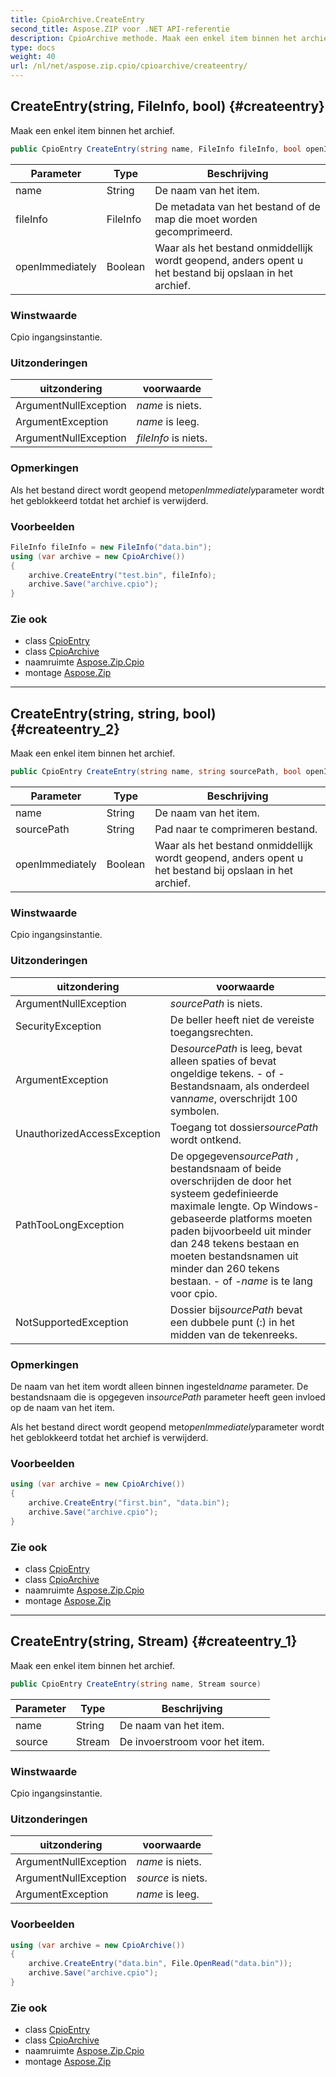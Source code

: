 ```yaml
---
title: CpioArchive.CreateEntry
second_title: Aspose.ZIP voor .NET API-referentie
description: CpioArchive methode. Maak een enkel item binnen het archief.
type: docs
weight: 40
url: /nl/net/aspose.zip.cpio/cpioarchive/createentry/
---
```

## CreateEntry(string, FileInfo, bool) {#createentry}

Maak een enkel item binnen het archief.

```csharp
public CpioEntry CreateEntry(string name, FileInfo fileInfo, bool openImmediately = false)
```

| Parameter | Type | Beschrijving |
| --- | --- | --- |
| name | String | De naam van het item. |
| fileInfo | FileInfo | De metadata van het bestand of de map die moet worden gecomprimeerd. |
| openImmediately | Boolean | Waar als het bestand onmiddellijk wordt geopend, anders opent u het bestand bij opslaan in het archief. |

### Winstwaarde

Cpio ingangsinstantie.

### Uitzonderingen

| uitzondering | voorwaarde |
| --- | --- |
| ArgumentNullException | *name* is niets. |
| ArgumentException | *name* is leeg. |
| ArgumentNullException | *fileInfo* is niets. |

### Opmerkingen

Als het bestand direct wordt geopend met*openImmediately*parameter wordt het geblokkeerd totdat het archief is verwijderd.

### Voorbeelden

```csharp
FileInfo fileInfo = new FileInfo("data.bin");
using (var archive = new CpioArchive())
{
    archive.CreateEntry("test.bin", fileInfo);
    archive.Save("archive.cpio");
}
```

### Zie ook

* class [CpioEntry](../../cpioentry/)
* class [CpioArchive](../)
* naamruimte [Aspose.Zip.Cpio](../../cpioarchive/)
* montage [Aspose.Zip](../../../)

---

## CreateEntry(string, string, bool) {#createentry_2}

Maak een enkel item binnen het archief.

```csharp
public CpioEntry CreateEntry(string name, string sourcePath, bool openImmediately = false)
```

| Parameter | Type | Beschrijving |
| --- | --- | --- |
| name | String | De naam van het item. |
| sourcePath | String | Pad naar te comprimeren bestand. |
| openImmediately | Boolean | Waar als het bestand onmiddellijk wordt geopend, anders opent u het bestand bij opslaan in het archief. |

### Winstwaarde

Cpio ingangsinstantie.

### Uitzonderingen

| uitzondering | voorwaarde |
| --- | --- |
| ArgumentNullException | *sourcePath* is niets. |
| SecurityException | De beller heeft niet de vereiste toegangsrechten. |
| ArgumentException | De*sourcePath* is leeg, bevat alleen spaties of bevat ongeldige tekens. - of - Bestandsnaam, als onderdeel van*name*, overschrijdt 100 symbolen. |
| UnauthorizedAccessException | Toegang tot dossier*sourcePath* wordt ontkend. |
| PathTooLongException | De opgegeven*sourcePath* , bestandsnaam of beide overschrijden de door het systeem gedefinieerde maximale lengte. Op Windows-gebaseerde platforms moeten paden bijvoorbeeld uit minder dan 248 tekens bestaan en moeten bestandsnamen uit minder dan 260 tekens bestaan. - of -*name* is te lang voor cpio. |
| NotSupportedException | Dossier bij*sourcePath* bevat een dubbele punt (:) in het midden van de tekenreeks. |

### Opmerkingen

De naam van het item wordt alleen binnen ingesteld*name* parameter. De bestandsnaam die is opgegeven in*sourcePath* parameter heeft geen invloed op de naam van het item.

Als het bestand direct wordt geopend met*openImmediately*parameter wordt het geblokkeerd totdat het archief is verwijderd.

### Voorbeelden

```csharp
using (var archive = new CpioArchive())
{
    archive.CreateEntry("first.bin", "data.bin");
    archive.Save("archive.cpio");
}
```

### Zie ook

* class [CpioEntry](../../cpioentry/)
* class [CpioArchive](../)
* naamruimte [Aspose.Zip.Cpio](../../cpioarchive/)
* montage [Aspose.Zip](../../../)

---

## CreateEntry(string, Stream) {#createentry_1}

Maak een enkel item binnen het archief.

```csharp
public CpioEntry CreateEntry(string name, Stream source)
```

| Parameter | Type | Beschrijving |
| --- | --- | --- |
| name | String | De naam van het item. |
| source | Stream | De invoerstroom voor het item. |

### Winstwaarde

Cpio ingangsinstantie.

### Uitzonderingen

| uitzondering | voorwaarde |
| --- | --- |
| ArgumentNullException | *name* is niets. |
| ArgumentNullException | *source* is niets. |
| ArgumentException | *name* is leeg. |

### Voorbeelden

```csharp
using (var archive = new CpioArchive())
{
    archive.CreateEntry("data.bin", File.OpenRead("data.bin"));
    archive.Save("archive.cpio");
}
```

### Zie ook

* class [CpioEntry](../../cpioentry/)
* class [CpioArchive](../)
* naamruimte [Aspose.Zip.Cpio](../../cpioarchive/)
* montage [Aspose.Zip](../../../)


